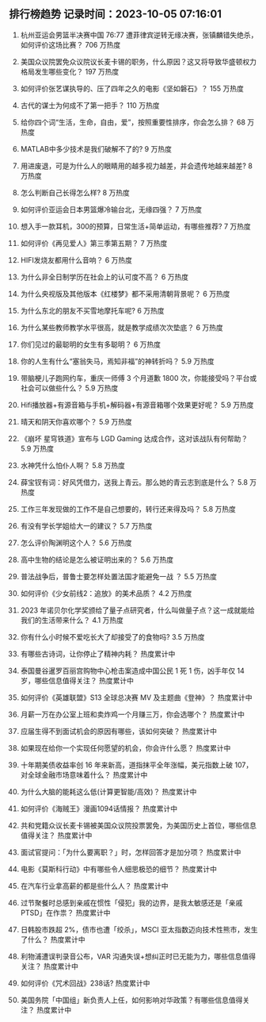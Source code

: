 
## 排行榜趋势 记录时间：2023-10-05 07:16:01
  
  1. 杭州亚运会男篮半决赛中国 76:77 遭菲律宾逆转无缘决赛，张镇麟错失绝杀，如何评价这场比赛？ 706 万热度
    
  2. 美国众议院罢免众议院议长麦卡锡的职务，什么原因？这又将导致华盛顿权力格局发生哪些变化？ 197 万热度
    
  3. 如何评价张艺谋执导的、压了四年之久的电影《坚如磐石》？ 155 万热度
    
  4. 古代的谋士为何成不了第一把手？ 110 万热度
    
  5. 给你四个词“生活，生命，自由，爱”，按照重要性排序，你会怎么排？ 68 万热度
    
  6. MATLAB中多少技术是我们破解不了的? 9 万热度
    
  7. 用进废退，可是为什么人的眼睛用的越多视力越差，并会遗传地越来越差? 8 万热度
    
  8. 怎么判断自己长得怎么样? 8 万热度
    
  9. 如何评价亚运会日本男篮爆冷输台北，无缘四强？ 7 万热度
    
  10. 想入手一款耳机，300的预算，日常生活+简单运动，有哪些推荐? 7 万热度
    
  11. 如何评价《再见爱人》第三季第五期？ 7 万热度
    
  12. HIFI发烧友都用什么音响？ 6 万热度
    
  13. 为什么非全日制学历在社会上的认可度不高？ 6 万热度
    
  14. 为什么央视版及其他版本《红楼梦》都不采用清朝背景呢？ 6 万热度
    
  15. 为什么东北的朋友不买雪地摩托车呢? 6 万热度
    
  16. 为什么某些教师教学水平很高，就是教学成绩次次垫底？ 6 万热度
    
  17. 你们见过的最聪明的女生有多聪明？ 6 万热度
    
  18. 你的人生有什么“塞翁失马，焉知非福”的神转折吗？ 5.9 万热度
    
  19. 带脑梗儿子跑网约车，重庆一师傅 3 个月道歉 1800 次，你能接受吗？平台或社会可以做些什么？ 5.9 万热度
    
  20. Hifi播放器+有源音箱与手机+解码器+有源音箱哪个效果更好呢？ 5.9 万热度
    
  21. 晴天和阴天你喜欢哪个？ 5.9 万热度
    
  22. 《崩坏 星穹铁道》宣布与 LGD Gaming 达成合作，这对该战队有何帮助？ 5.9 万热度
    
  23. 水神凭什么怕仆人啊？ 5.8 万热度
    
  24. 薛宝钗有词：好风凭借力，送我上青云。那么她的青云志到底是什么？ 5.8 万热度
    
  25. 工作三年发现做的工作不是自己想要的，转行还来得及吗？ 5.8 万热度
    
  26. 有没有学长学姐给大一的建议？ 5.7 万热度
    
  27. 怎么评价陶渊明这个人？ 5.6 万热度
    
  28. 高中生物的结论是怎么被证明出来的？ 5.6 万热度
    
  29. 普法战争后，普鲁士要怎样处置法国才能避免一战 ？ 5.5 万热度
    
  30. 如何评价《少女前线2：追放》的美术品质？ 4.2 万热度
    
  31. 2023 年诺贝尔化学奖颁给了量子点研究者，什么叫做量子点？这一成就能给我们的生活带来什么？ 4.1 万热度
    
  32. 你有什么小时候不爱吃长大了却接受了的食物吗? 3.5 万热度
    
  33. 有哪些古诗词，让你停止了精神内耗？ 热度累计中
    
  34. 泰国曼谷暹罗百丽宫购物中心枪击案造成中国公民 1 死 1 伤，凶手年仅 14 岁，哪些信息值得关注？ 热度累计中
    
  35. 如何评价《英雄联盟》S13 全球总决赛 MV 及主题曲《登神》？ 热度累计中
    
  36. 月薪一万在办公室上班和卖炸鸡一个月赚三万，你会选哪个？ 热度累计中
    
  37. 应届生得不到面试机会的原因有哪些，该如何突破？ 热度累计中
    
  38. 如果现在给你一个实现任何愿望的机会，你会许什么愿？ 热度累计中
    
  39. 十年期美债收益率创 16 年来新高，道指抹平全年涨幅，美元指数上破 107，对全球金融市场意味着什么？ 热度累计中
    
  40. 为什么大脑的能耗这么低(计算更智能/高效)？ 热度累计中
    
  41. 如何评价《海贼王》漫画1094话情报？ 热度累计中
    
  42. 共和党籍众议长麦卡锡被美国众议院投票罢免，为美国历史上首位，哪些信息值得关注？ 热度累计中
    
  43. 面试官提问：「为什么要离职？」时，怎样回答才是加分项？ 热度累计中
    
  44. 电影《莫斯科行动》中有哪些令人细思极恐的细节？ 热度累计中
    
  45. 在汽车行业拿高薪的都是些什么人？ 热度累计中
    
  46. 过节聚餐时总感到亲戚在惯性「侵犯」我的边界，是我太敏感还是「亲戚PTSD」在作祟？ 热度累计中
    
  47. 日韩股市跌超 2%，债市也遭「绞杀」，MSCI 亚太指数迈向技术性熊市，发生了什么？ 热度累计中
    
  48. 利物浦遭误判录音公布，VAR 沟通失误+想纠正时已无能为力，哪些信息值得关注？ 热度累计中
    
  49. 如何评价《咒术回战》238话? 热度累计中
    
  50. 美国务院「中国组」新负责人上任，如何影响对华政策？有哪些信息值得关注？ 热度累计中
    